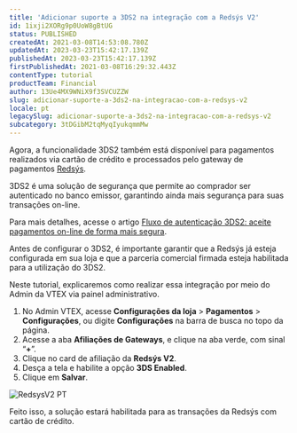 ```yaml
---
title: 'Adicionar suporte a 3DS2 na integração com a Redsýs V2'
id: 1ixji2XORg9p0UoW8gBtUG
status: PUBLISHED
createdAt: 2021-03-08T14:53:08.780Z
updatedAt: 2023-03-23T15:42:17.139Z
publishedAt: 2023-03-23T15:42:17.139Z
firstPublishedAt: 2021-03-08T16:29:32.443Z
contentType: tutorial
productTeam: Financial
author: 13Ue4MX9WNiX9f3SVCUZZW
slug: adicionar-suporte-a-3ds2-na-integracao-com-a-redsys-v2
locale: pt
legacySlug: adicionar-suporte-a-3ds2-na-integracao-com-a-redsys-v2
subcategory: 3tDGibM2tqMyqIyukqmmMw
---
```


Agora, a funcionalidade 3DS2 também está disponível para pagamentos realizados via cartão de crédito e processados pelo gateway de pagamentos [Redsýs](https://help.vtex.com/pt/tutorial/configurar-gateway-redsys--7xRnMyzZS0kQoIG2ISagY8).

3DS2 é uma solução de segurança que permite ao comprador ser autenticado no banco emissor, garantindo ainda mais segurança para suas transações on-line. 

Para mais detalhes, acesse o artigo [Fluxo de autenticação 3DS2: aceite pagamentos on-line de forma mais segura](https://help.vtex.com/pt/announcements/fluxo-de-autenticacao-3ds2-aceite-pagamentos-on-line-de-forma-mais-segura--6UdTjjVU1AcEQ2aE3Ftxsl).

<div class="alert alert-danger">
Antes de configurar o 3DS2, é importante garantir que a Redsýs já esteja configurada em sua loja e que a parceria comercial firmada esteja habilitada para a utilização do 3DS2.
  </div>

Neste tutorial, explicaremos como realizar essa integração por meio do Admin da VTEX via painel administrativo. 

1. No Admin VTEX, acesse **Configurações da loja** > **Pagamentos** > **Configurações**, ou digite **Configurações** na barra de busca no topo da página.
2. Acesse a aba __Afiliações de Gateways__, e clique na aba verde, com sinal “__+__”.
3. Clique no card de afiliação da __Redsýs V2__.
4. Desça a tela e habilite a opção __3DS Enabled__.  
5. Clique em __Salvar__.

![RedsysV2 PT](//images.ctfassets.net/alneenqid6w5/9Ee9cJHkCY2NQy6AAwsr5/803dff2f8664c2fef47143f6261a4463/Redsys_3DS2_-_PT.png)

Feito isso, a solução estará habilitada para as transações da Redsýs com cartão de crédito.
